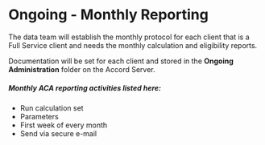 # Ongoing - Monthly Reporting

The data team will establish the monthly protocol for each client that is a Full Service client and needs the monthly calculation and eligibility reports.

Documentation will be set for each client and stored in the **Ongoing Administration** folder on the Accord Server.

##### Monthly ACA reporting activities listed here:

* Run calculation set
* Parameters
* First week of every month
* Send via secure e-mail



